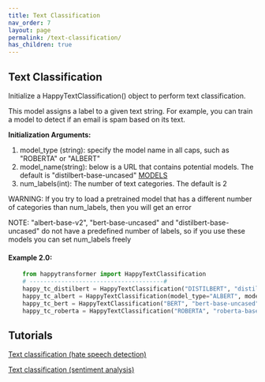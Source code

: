 ```yaml
---
title: Text Classification
nav_order: 7
layout: page
permalink: /text-classification/
has_children: true
---
```


## Text Classification

Initialize a HappyTextClassification() object to perform text classification. 

This model assigns a label to a given text string. For example, you can train a model to 
detect if an email is spam based on its text. 


**Initialization Arguments:** 
1. model_type (string):  specify the model name in all caps, such as "ROBERTA" or "ALBERT"
2. model_name(string): below is a URL that contains potential models. The default is "distilbert-base-uncased"
       [MODELS](https://huggingface.co/models?filter=text-classification)
3. num_labels(int): The number of text categories. The default is 2
    
WARNING: If you try to load a pretrained model that has a different number of categories 
than num_labels, then you will get an error 

NOTE: "albert-base-v2", "bert-base-uncased" and "distilbert-base-uncased" do not have a predefined 
number of labels, so if you use these models you can set num_labels freely 


#### Example 2.0:
```python
    from happytransformer import HappyTextClassification
    # --------------------------------------#
    happy_tc_distilbert = HappyTextClassification("DISTILBERT", "distilbert-base-uncased", num_labels=2)  # default 
    happy_tc_albert = HappyTextClassification(model_type="ALBERT", model_name="albert-base-v2")
    happy_tc_bert = HappyTextClassification("BERT", "bert-base-uncased")
    happy_tc_roberta = HappyTextClassification("ROBERTA", "roberta-base")

```

## Tutorials 

[Text classification (hate speech detection)](https://youtu.be/jti2sPQYzeQ) 

[Text classification (sentiment analysis)](https://youtu.be/Ew72EAgM7FM)
